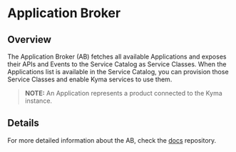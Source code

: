# Application Broker

## Overview

The Application Broker (AB) fetches all available Applications and exposes their APIs and Events to the Service Catalog as Service Classes.
When the Applications list is available in the Service Catalog, you can provision those Service Classes and enable Kyma services to use them.

>**NOTE:** An Application represents a product connected to the Kyma instance.

## Details

For more detailed information about the AB, check the [docs](../../../../docs/application-connector) repository.
